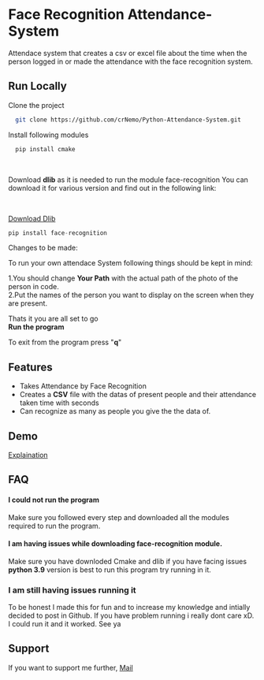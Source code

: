 
# Face Recognition Attendance-System

Attendace system that creates a csv or excel file about the time when the person logged in or made the attendance with the face recognition system.


## Run Locally

Clone the project

```bash
  git clone https://github.com/crNemo/Python-Attendance-System.git
```

Install following modules
```py
  pip install cmake
```
<br>

Download **dlib** as it is needed to run the module face-recognition
You can download it for various version and find out in the following link:

<br>

[Download Dlib](https://github.com/z-mahmud22/Dlib_Windows_Python3.x)


```py
pip install face-recognition
```

Changes to be made:

To run your own attendace System following things should be kept in mind:


1.You should change **Your Path** with the actual path of the photo of the person in code.
<br>
2.Put the names of the person you want to display on the screen when they are present.
<br>

Thats it you are all set to go 
<br>
**Run the program**

To exit from the program press "**q**"

## Features

- Takes Attendance by Face Recognition
- Creates a **CSV** file with the datas of present people and their attendance taken time with seconds
- Can recognize as many as people you give the the data of.


## Demo

[Explaination](https://youtu.be/j1s99MkdB0Q?si=G0LiyumKktYkIJMh)


## FAQ

#### I could not run the program

Make sure you followed every step and downloaded all the modules required to run the program.

#### I am having issues while downloading face-recognition module.

Make sure you have downloded Cmake and dlib if you have facing issues **python 3.9** version is best to run this program try running in it.

### I am still having issues running it

To be honest I made this for fun and to increase my knowledge and intially decided to post in Github. If you have problem running i really dont care xD. I could run it and it worked. See ya


## Support

If you want to support me further, [Mail](mailto:crnemo07@gamil.com)

